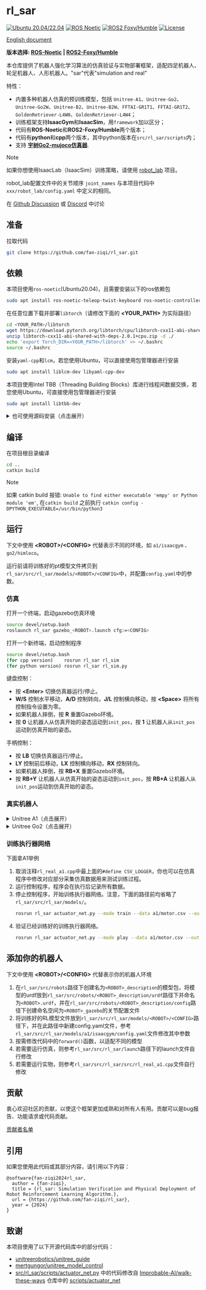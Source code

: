 # rl_sar

[![Ubuntu 20.04/22.04](https://img.shields.io/badge/Ubuntu-20.04/22.04-blue.svg?logo=ubuntu)](https://ubuntu.com/)
[![ROS Noetic](https://img.shields.io/badge/ros-noetic-brightgreen.svg?logo=ros)](https://wiki.ros.org/noetic)
[![ROS2 Foxy/Humble](https://img.shields.io/badge/ros2-foxy/humble-brightgreen.svg?logo=ros)](https://wiki.ros.org/foxy)
[![License](https://img.shields.io/badge/license-Apache2.0-yellow.svg?logo=apache)](https://opensource.org/license/apache-2-0)

[English document](README.md)

**版本选择: [ROS-Noetic](https://github.com/fan-ziqi/rl_sar/tree/main) | [ROS2-Foxy/Humble](https://github.com/fan-ziqi/rl_sar/tree/ros2)**

本仓库提供了机器人强化学习算法的仿真验证与实物部署框架，适配四足机器人、轮足机器人、人形机器人。"sar"代表"simulation and real"

特性：
- 内置多种机器人仿真的预训练模型，包括 `Unitree-A1`、`Unitree-Go2`、`Unitree-Go2W`、`Unitree-B2`、`Unitree-B2W`、`FFTAI-GR1T1`、`FFTAI-GR1T2`、`GoldenRetriever-L4W0`、`GoldenRetriever-L4W4`；
- 训练框架支持**IsaacGym**和**IsaacSim**，用`framework`加以区分；
- 代码有**ROS-Noetic**和**ROS2-Foxy/Humble**两个版本；
- 代码有**python**和**cpp**两个版本，其中python版本在`src/rl_sar/scripts`内；
- 支持 [**宇树Go2-mujoco仿真器**](https://github.com/linClubs/rl_sar/src/mujoco_simulator/readme.md).

> [!NOTE]
> 如果你想使用IsaacLab（IsaacSim）训练策略，请使用 [robot_lab](https://github.com/fan-ziqi/robot_lab) 项目。
>
> robot_lab配置文件中的关节顺序 `joint_names` 与本项目代码中 `xxx/robot_lab/config.yaml` 中定义的相同。
>
> 在 [Github Discussion](https://github.com/fan-ziqi/rl_sar/discussions) 或 [Discord](https://discord.gg/MC9KguQHtt) 中讨论

## 准备

拉取代码

```bash
git clone https://github.com/fan-ziqi/rl_sar.git
```

## 依赖

本项目使用`ros-noetic`(Ubuntu20.04)，且需要安装以下的ros依赖包

```bash
sudo apt install ros-noetic-teleop-twist-keyboard ros-noetic-controller-interface ros-noetic-gazebo-ros-control ros-noetic-joint-state-controller ros-noetic-effort-controllers ros-noetic-joint-trajectory-controller ros-noetic-joy
```

在任意位置下载并部署`libtorch`（请修改下面的 **\<YOUR_PATH\>** 为实际路径）

```bash
cd <YOUR_PATH>/libtorch
wget https://download.pytorch.org/libtorch/cpu/libtorch-cxx11-abi-shared-with-deps-2.0.1%2Bcpu.zip
unzip libtorch-cxx11-abi-shared-with-deps-2.0.1+cpu.zip -d ./
echo 'export Torch_DIR=<YOUR_PATH>/libtorch' >> ~/.bashrc
source ~/.bashrc
```

安装`yaml-cpp`和`lcm`，若您使用Ubuntu，可以直接使用包管理器进行安装

```bash
sudo apt install liblcm-dev libyaml-cpp-dev
```

本项目使用Intel TBB（Threading Building Blocks）库进行线程间数据交换，若您使用Ubuntu，可直接使用包管理器进行安装

```bash
sudo apt install libtbb-dev
```

<details>

<summary>也可使用源码安装（点击展开）</summary>

安装yaml-cpp

```bash
git clone https://github.com/jbeder/yaml-cpp.git
cd yaml-cpp && mkdir build && cd build
cmake -DYAML_BUILD_SHARED_LIBS=on .. && make
sudo make install
sudo ldconfig
```

安装lcm

```bash
git clone https://github.com/lcm-proj/lcm.git
cd lcm && mkdir build && cd build
cmake .. && make
sudo make install
sudo ldconfig
```
</details>

## 编译

在项目根目录编译

```bash
cd ..
catkin build
```

> [!NOTE]
> 如果 catkin build 报错: `Unable to find either executable 'empy' or Python module 'em'`, 在`catkin build` 之前执行 `catkin config -DPYTHON_EXECUTABLE=/usr/bin/python3`

## 运行

下文中使用 **\<ROBOT\>/\<CONFIG\>** 代替表示不同的环境，如 `a1/isaacgym` 、 `go2/himloco`。

运行前请将训练好的pt模型文件拷贝到`rl_sar/src/rl_sar/models/<ROBOT>/<CONFIG>`中，并配置`config.yaml`中的参数。

### 仿真

打开一个终端，启动gazebo仿真环境

```bash
source devel/setup.bash
roslaunch rl_sar gazebo_<ROBOT>.launch cfg:=<CONFIG>
```

打开一个新终端，启动控制程序

```bash
source devel/setup.bash
(for cpp version)    rosrun rl_sar rl_sim
(for python version) rosrun rl_sar rl_sim.py
```

键盘控制：

* 按 **\<Enter\>** 切换仿真器运行/停止。
* **W/S** 控制水平移动，**A/D** 控制转向，**J/L** 控制横向移动，按 **\<Space\>** 将所有控制指令设置为零。
* 如果机器人摔倒，按 **R** 重置Gazebo环境。
* 按 **0** 让机器人从仿真开始的姿态运动到`init_pos`，按 **1** 让机器人从`init_pos`运动到仿真开始的姿态。

手柄控制：

* 按 **LB** 切换仿真器运行/停止。
* **LY** 控制前后移动，**LX** 控制横向移动，**RX** 控制转向。
* 如果机器人摔倒，按 **RB+X** 重置Gazebo环境。
* 按 **RB+Y** 让机器人从仿真开始的姿态运动到`init_pos`，按 **RB+A** 让机器人从`init_pos`运动到仿真开始的姿态。

### 真实机器人

<details>

<summary>Unitree A1（点击展开）</summary>

与Unitree A1连接可以使用无线与有线两种方式

* 无线：连接机器人发出的Unitree开头的WIFI **（注意：无线连接可能会出现丢包断联甚至失控，请注意安全）**
* 有线：用网线连接计算机和机器人的任意网口，配置计算机地址为192.168.123.162，子网掩码255.255.255.0

新建终端，启动控制程序

```bash
source devel/setup.bash
rosrun rl_sar rl_real_a1
```

按下遥控器的**R2**键让机器人切换到默认站起姿态，按下**R1**键切换到RL控制模式，任意状态按下**L2**切换到最初的趴下姿态。左摇杆上下控制x左右控制yaw，右摇杆左右控制y。

或者按下键盘上的**0**键让机器人切换到默认站起姿态，按下**P**键切换到RL控制模式，任意状态按下**1**键切换到最初的趴下姿态。WS控制x，AD控制yaw，JL控制y。

</details>

<details>

<summary>Unitree Go2（点击展开）</summary>

1. 用网线的一端连接Go2机器人，另一端连接用户电脑，并开启电脑的 USB Ethernet 后进行配置。机器狗机载电脑的 IP 地地址为 192.168.123.161，故需将电脑 USB Ethernet 地址设置为与机器狗同一网段，如在 Address 中输入 192.168.123.222 (“222”可以改成其他)。
2. 通过`ifconfig`命令查看123网段的网卡名字，如`enxf8e43b808e06`，下文用 \<YOUR_NETWORK_INTERFACE\> 代替
3. 新建终端，启动控制程序
    ```bash
    source devel/setup.bash
    rosrun rl_sar rl_real_go2 <YOUR_NETWORK_INTERFACE>
    ```
4. Go2支持手柄与键盘控制，方法与上面a1相同

</details>

### 训练执行器网络

下面拿A1举例

1. 取消注释`rl_real_a1.cpp`中最上面的`#define CSV_LOGGER`，你也可以在仿真程序中修改对应部分采集仿真数据用来测试训练过程。
2. 运行控制程序，程序会在执行后记录所有数据。
3. 停止控制程序，开始训练执行器网络。注意，下面的路径前均省略了`rl_sar/src/rl_sar/models/`。
    ```bash
    rosrun rl_sar actuator_net.py --mode train --data a1/motor.csv --output a1/motor.pt
    ```
4. 验证已经训练好的训练执行器网络。
    ```bash
    rosrun rl_sar actuator_net.py --mode play --data a1/motor.csv --output a1/motor.pt
    ```

## 添加你的机器人

下文中使用 **\<ROBOT\>/\<CONFIG\>** 代替表示你的机器人环境

1. 在`rl_sar/src/robots`路径下创建名为`<ROBOT>_description`的模型包，将模型的urdf放到`rl_sar/src/robots/<ROBOT>_description/urdf`路径下并命名为`<ROBOT>.urdf`，并在`rl_sar/src/robots/<ROBOT>_description/config`路径下创建命名空间为`<ROBOT>_gazebo`的关节配置文件
2. 将训练好的RL模型文件放到`rl_sar/src/rl_sar/models/<ROBOT>/<CONFIG>`路径下，并在此路径中新建config.yaml文件，参考`rl_sar/src/rl_sar/models/a1/isaacgym/config.yaml`文件修改其中参数
3. 按需修改代码中的`forward()`函数，以适配不同的模型
4. 若需要运行仿真，则参考`rl_sar/src/rl_sar/launch`路径下的launch文件自行修改
5. 若需要运行实物，则参考`rl_sar/src/rl_sar/src/rl_real_a1.cpp`文件自行修改

## 贡献

衷心欢迎社区的贡献，以使这个框架更加成熟和对所有人有用。贡献可以是bug报告、功能请求或代码贡献。

[贡献者名单](CONTRIBUTORS.md)

## 引用

如果您使用此代码或其部分内容，请引用以下内容：

```
@software{fan-ziqi2024rl_sar,
  author = {fan-ziqi},
  title = {rl_sar: Simulation Verification and Physical Deployment of Robot Reinforcement Learning Algorithm.},
  url = {https://github.com/fan-ziqi/rl_sar},
  year = {2024}
}
```

## 致谢

本项目使用了以下开源代码库中的部分代码：

- [unitreerobotics/unitree_guide](https://github.com/unitreerobotics/unitree_guide)
- [mertgungor/unitree_model_control](https://github.com/mertgungor/unitree_model_control)
- [src/rl_sar/scripts/actuator_net.py](src/rl_sar/scripts/actuator_net.py) 中的代码修改自 [Improbable-AI/walk-these-ways](https://github.com/Improbable-AI/walk-these-ways) 仓库中的 [scripts/actuator_net](https://github.com/Improbable-AI/walk-these-ways/tree/master/scripts/actuator_net)

